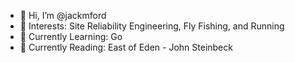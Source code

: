 - 👋 Hi, I’m @jackmford
- 👀 Interests: Site Reliability Engineering, Fly Fishing, and Running
- 🌱 Currently Learning: Go
- 📗 Currently Reading: East of Eden - John Steinbeck
<!---
jackmford/jackmford is a ✨ special ✨ repository because its `README.md` (this file) appears on your GitHub profile.
You can click the Preview link to take a look at your changes.
--->
